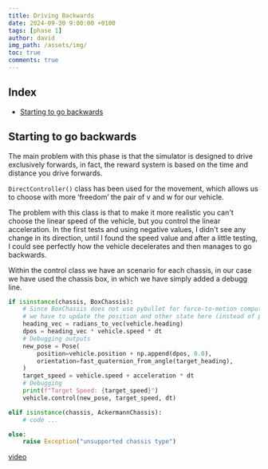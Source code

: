 ```yaml
---
title: Driving Backwards
date: 2024-09-30 9:00:00 +0100
tags: [phase 1]
author: david
img_path: /assets/img/
toc: true
comments: true
---
```


## Index

- [Starting to go backwards](#starting-to-go-backwards)

## Starting to go backwards

The main problem with this phase is that the simulator is designed to drive exclusively forwards, in fact, the reward system is based on the time and distance you drive forwards.

`DirectController()` class has been used for the movement, which allows us to choose with more ‘freedom’ the pair of v and w for our vehicle.

The problem with this class is that to make it more realistic you can't choose the linear speed of the vehicle, but you control the linear acceleration. In the first tests and using negative values, I didn't see any change in its direction, until I found the speed value and after a little testing, I could see perfectly how the vehicle decelerates and then manages to go backwards.


Within the control class we have an scenario for each chassis, in our case we have used the chassis box, in which we have simply added a debugg line.

```python
if isinstance(chassis, BoxChassis):
    # Since BoxChassis does not use pybullet for force-to-motion computations (only collision detection),
    # we have to update the position and other state here (instead of pybullet.stepSimulation()).
    heading_vec = radians_to_vec(vehicle.heading)
    dpos = heading_vec * vehicle.speed * dt
    # Debugging outputs
    new_pose = Pose(
        position=vehicle.position + np.append(dpos, 0.0),
        orientation=fast_quaternion_from_angle(target_heading),
    )
    target_speed = vehicle.speed + acceleration * dt
    # Debugging
    print(f"Target Speed: {target_speed}")
    vehicle.control(new_pose, target_speed, dt)

elif isinstance(chassis, AckermannChassis):
    # code ...

else:
    raise Exception("unsupported chassis type")
```


[video](https://drive.google.com/file/d/1lMK7ZA2XAnzIdJyMUzX-aWz7qCxdDdTA/view?usp=sharing)